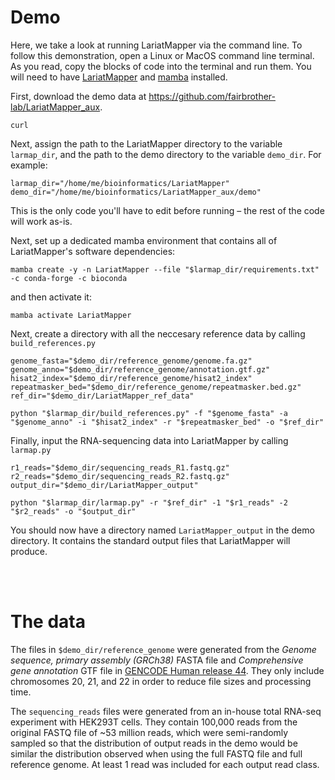 # Demo
Here, we take a look at running LariatMapper via the command line. To follow this demonstration, open a Linux or MacOS command line terminal. As you read, copy the blocks of code into the terminal and run them. You will need to have [LariatMapper](https://github.com/fairbrother-lab/LariatMapper) and [mamba](https://mamba.readthedocs.io/en/latest/installation/mamba-installation.html) installed. 

First, download the demo data at https://github.com/fairbrother-lab/LariatMapper_aux.

	curl 

Next, assign the path to the LariatMapper directory to the variable `larmap_dir`, and the path to the demo directory to the variable `demo_dir`. For example:

	larmap_dir="/home/me/bioinformatics/LariatMapper"
	demo_dir="/home/me/bioinformatics/LariatMapper_aux/demo"

This is the only code you'll have to edit before running – the rest of the code will work as-is.  

Next, set up a dedicated mamba environment that contains all of LariatMapper's software dependencies:

	mamba create -y -n LariatMapper --file "$larmap_dir/requirements.txt" -c conda-forge -c bioconda

and then activate it:

	mamba activate LariatMapper

Next, create a directory with all the neccesary reference data by calling `build_references.py` 

	genome_fasta="$demo_dir/reference_genome/genome.fa.gz"
	genome_anno="$demo_dir/reference_genome/annotation.gtf.gz"
	hisat2_index="$demo_dir/reference_genome/hisat2_index"
	repeatmasker_bed="$demo_dir/reference_genome/repeatmasker.bed.gz"
	ref_dir="$demo_dir/LariatMapper_ref_data"

	python "$larmap_dir/build_references.py" -f "$genome_fasta" -a "$genome_anno" -i "$hisat2_index" -r "$repeatmasker_bed" -o "$ref_dir"

Finally, input the RNA-sequencing data into LariatMapper by calling `larmap.py`

	r1_reads="$demo_dir/sequencing_reads_R1.fastq.gz"
	r2_reads="$demo_dir/sequencing_reads_R2.fastq.gz"
	output_dir="$demo_dir/LariatMapper_output"

	python "$larmap_dir/larmap.py" -r "$ref_dir" -1 "$r1_reads" -2 "$r2_reads" -o "$output_dir"

You should now have a directory named `LariatMapper_output` in the demo directory. It contains the standard output files that LariatMapper will produce. 

<br></br>
# The data
The files in `$demo_dir/reference_genome` were generated from the *Genome sequence, primary assembly (GRCh38)* FASTA file and *Comprehensive gene annotation* GTF file in [GENCODE Human release 44](https://www.gencodegenes.org/human/release_44.html). They only include chromosomes 20, 21, and 22 in order to reduce file sizes and processing time. 

The `sequencing_reads` files were generated from an in-house total RNA-seq experiment with HEK293T cells. They contain 100,000 reads from the original FASTQ file of ~53 million reads, which were semi-randomly sampled so that the distribution of output reads in the demo would be similar the distribution observed when using the full FASTQ file and full reference genome. At least 1 read was included for each output read class.
